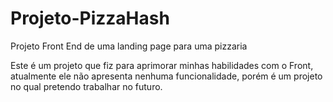 # Projeto-PizzaHash
Projeto Front End de uma landing page para uma pizzaria


Este é um projeto que fiz para aprimorar minhas habilidades com o Front, atualmente ele não apresenta nenhuma funcionalidade, porém é um projeto no qual pretendo trabalhar no futuro.
